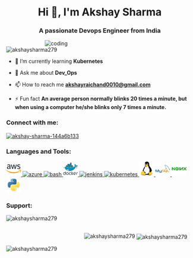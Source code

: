 
<h1 align="center">Hi 👋, I'm Akshay Sharma</h1>
<h3 align="center">A passionate Devops Engineer from India</h3>

<img align="right" alt="coding" width="400" src="https://user-images.githubusercontent.com/55389276/140866485-8fb1c876-9a8f-4d6a-98dc-08c4981eaf70.gif">

<p align="left"> <img src="https://komarev.com/ghpvc/?username=akshaysharma279&label=Profile%20views&color=0e75b6&style=flat" alt="akshaysharma279" /> </p>

- 🌱 I’m currently learning **Kubernetes**

- 💬 Ask me about **Dev_Ops**

- 📫 How to reach me **akshayraichand0010@gmail.com**

- ⚡ Fun fact **An average person normally blinks 20 times a minute, but when using a computer he/she blinks only 7 times a minute.**

<h3 align="left">Connect with me:</h3>
<p align="left">
<a href="https://linkedin.com/in/akshay-sharma-144a6b133" target="blank"><img align="center" src="https://raw.githubusercontent.com/rahuldkjain/github-profile-readme-generator/master/src/images/icons/Social/linked-in-alt.svg" alt="akshay-sharma-144a6b133" height="30" width="40" /></a>
</p>

<h3 align="left">Languages and Tools:</h3>
<p align="left"> <a href="https://aws.amazon.com" target="_blank" rel="noreferrer"> <img src="https://raw.githubusercontent.com/devicons/devicon/master/icons/amazonwebservices/amazonwebservices-original-wordmark.svg" alt="aws" width="40" height="40"/> </a> <a href="https://azure.microsoft.com/en-in/" target="_blank" rel="noreferrer"> <img src="https://www.vectorlogo.zone/logos/microsoft_azure/microsoft_azure-icon.svg" alt="azure" width="40" height="40"/> </a> <a href="https://www.gnu.org/software/bash/" target="_blank" rel="noreferrer"> <img src="https://www.vectorlogo.zone/logos/gnu_bash/gnu_bash-icon.svg" alt="bash" width="40" height="40"/> </a> <a href="https://www.docker.com/" target="_blank" rel="noreferrer"> <img src="https://raw.githubusercontent.com/devicons/devicon/master/icons/docker/docker-original-wordmark.svg" alt="docker" width="40" height="40"/> </a> <a href="https://www.jenkins.io" target="_blank" rel="noreferrer"> <img src="https://www.vectorlogo.zone/logos/jenkins/jenkins-icon.svg" alt="jenkins" width="40" height="40"/> </a> <a href="https://kubernetes.io" target="_blank" rel="noreferrer"> <img src="https://www.vectorlogo.zone/logos/kubernetes/kubernetes-icon.svg" alt="kubernetes" width="40" height="40"/> </a> <a href="https://www.linux.org/" target="_blank" rel="noreferrer"> <img src="https://raw.githubusercontent.com/devicons/devicon/master/icons/linux/linux-original.svg" alt="linux" width="40" height="40"/> </a> <a href="https://www.mysql.com/" target="_blank" rel="noreferrer"> <img src="https://raw.githubusercontent.com/devicons/devicon/master/icons/mysql/mysql-original-wordmark.svg" alt="mysql" width="40" height="40"/> </a> <a href="https://www.nginx.com" target="_blank" rel="noreferrer"> <img src="https://raw.githubusercontent.com/devicons/devicon/master/icons/nginx/nginx-original.svg" alt="nginx" width="40" height="40"/> </a> <a href="https://www.python.org" target="_blank" rel="noreferrer"> <img src="https://raw.githubusercontent.com/devicons/devicon/master/icons/python/python-original.svg" alt="python" width="40" height="40"/> </a> </p>

<h3 align="left">Support:</h3>
<p><a href="https://www.buymeacoffee.com/akshaysharma279"> <img align="left" src="https://cdn.buymeacoffee.com/buttons/v2/default-yellow.png" height="50" width="210" alt="akshaysharma279" /></a></p><br><br>

<p><img align="left" src="https://github-readme-stats.vercel.app/api/top-langs?username=akshaysharma279&show_icons=true&locale=en&layout=compact" alt="akshaysharma279" /></p>

<p>&nbsp;<img align="center" src="https://github-readme-stats.vercel.app/api?username=akshaysharma279&show_icons=true&locale=en" alt="akshaysharma279" /></p>

<p><img align="center" src="https://github-readme-streak-stats.herokuapp.com/?user=akshaysharma279&" alt="akshaysharma279" /></p>

